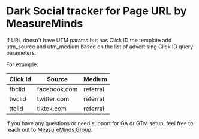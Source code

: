 # Dark Social tracker for Page URL by MeasureMinds

If URL doesn't have UTM params but has Click ID the template add utm_source and utm_medium based on the list of advertising Click ID query parameters.

For example:

| Click Id | Source       | Medium   |
| -------- | ------------ | -------- |
| fbclid   | facebook.com | referral |
| twclid   | twitter.com  | referral |
| ttclid   | tiktok.com   | referral |

If you have any questions or need support for GA or GTM setup, feel free to reach out to [MeasureMinds Group](https://measuremindsgroup.com/).
